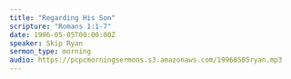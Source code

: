 ```yaml
---
title: "Regarding His Son"
scripture: "Romans 1:1-7"
date: 1996-05-05T00:00:00Z
speaker: Skip Ryan
sermon_type: morning
audio: https://pcpcmorningsermons.s3.amazonaws.com/19960505ryan.mp3 
---
```




